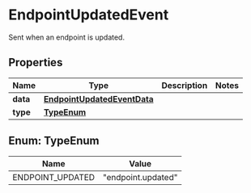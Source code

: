 

# EndpointUpdatedEvent

Sent when an endpoint is updated.

## Properties

Name | Type | Description | Notes
------------ | ------------- | ------------- | -------------
**data** | [**EndpointUpdatedEventData**](EndpointUpdatedEventData.md) |  | 
**type** | [**TypeEnum**](#TypeEnum) |  | 



## Enum: TypeEnum

Name | Value
---- | -----
ENDPOINT_UPDATED | &quot;endpoint.updated&quot;



